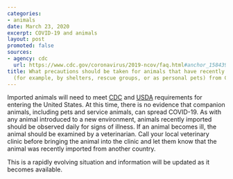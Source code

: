 ```yaml
---
categories:
- animals
date: March 23, 2020
excerpt: COVID-19 and animals
layout: post
promoted: false
sources:
- agency: cdc
  url: https://www.cdc.gov/coronavirus/2019-ncov/faq.html#anchor_1584390773118
title: What precautions should be taken for animals that have recently been imported
  (for example, by shelters, rescue groups, or as personal pets) from China?
---
```


Imported animals will need to meet [CDC](https://www.cdc.gov/importation/bringing-an-animal-into-the-united-states/index.html) and [USDA](https://www.aphis.usda.gov/aphis/ourfocus/importexport/animal-import-and-export) requirements for entering the United States. At this time, there is no evidence that companion animals, including pets and service animals, can spread COVID-19. As with any animal introduced to a new environment, animals recently imported should be observed daily for signs of illness. If an animal becomes ill, the animal should be examined by a veterinarian. Call your local veterinary clinic before bringing the animal into the clinic and let them know that the animal was recently imported from another country.

This is a rapidly evolving situation and information will be updated as it becomes available.
